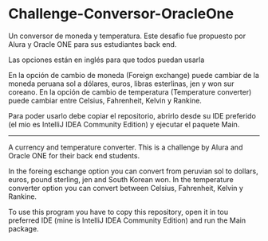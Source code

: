 # Challenge-Conversor-OracleOne
Un conversor de moneda y temperatura. Este desafio fue propuesto por Alura y Oracle ONE para sus estudiantes back end.

Las opciones están en inglés para que todos puedan usarla

En la opción de cambio de moneda (Foreign exchange) puede cambiar de la moneda peruana sol a dólares, euros, libras esterlinas, jen y won sur coreano.
En la opción de cambio de temperatura (Temperature converter) puede cambiar entre Celsius, Fahrenheit, Kelvin y Rankine.

Para poder usarlo debe copiar el repositorio, abrirlo desde su IDE preferido (el mio es IntelliJ IDEA Community Edition) y ejecutar el paquete Main.

****
A currency and temperature converter. This is a challenge by Alura and Oracle ONE for their back end students.

In the foreing eschange option you can convert from peruvian sol to dollars, euros, pound sterling, jen and South Korean won.
In the temperature converter option you can convert between Celsius, Fahrenheit, Kelvin y Rankine.

To use this program you have to copy this repository, open it in tou preferred IDE (mine is IntelliJ IDEA Community Edition) and run the Main package.

